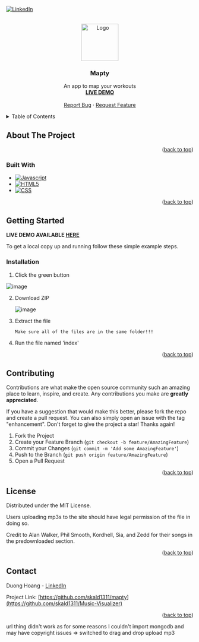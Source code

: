 
<!-- PROJECT SHIELDS -->
<!--
*** I'm using markdown "reference style" links for readability.
*** Reference links are enclosed in brackets [ ] instead of parentheses ( ).
*** See the bottom of this document for the declaration of the reference variables
*** for contributors-url, forks-url, etc. This is an optional, concise syntax you may use.
*** https://www.markdownguide.org/basic-syntax/#reference-style-links
-->
[![LinkedIn][linkedin-shield]][linkedin-url]



<!-- PROJECT LOGO -->
<br />
<div align="center">
  <a href="https://github.com/skald1311/Music-Visualizer">
    <img src="!![favicon](https://github.com/skald1311/Music-Visualizer/assets/84189062/14873b98-43e3-41b5-8fce-fb8ceea24593)" alt="Logo" width="100" height="100">
  </a>



<h3 align="center">Mapty</h3>

  <p align="center">
    An app to map your workouts
    <br />
    <a href="https://github.com/skald1311/Music-Visualizer/"><strong>LIVE DEMO</strong></a>
    <br />
    <br />
    <a href="https://github.com/skald1311/Music-Visualizer/issues">Report Bug</a>
    ·
    <a href="https://github.com/skald1311/Music-Visualizer/issues">Request Feature</a>
  </p>
</div>



<!-- TABLE OF CONTENTS -->
<details>
  <summary>Table of Contents</summary>
  <ol>
    <li>
      <a href="#about-the-project">About The Project</a>
      <ul>
        <li><a href="#built-with">Built With</a></li>
      </ul>
    </li>
    <li>
      <a href="#getting-started">Getting Started</a>
      <ul>
        <li><a href="#installation">Installation</a></li>
      </ul>
    </li>
    <li><a href="#contributing">Contributing</a></li>
    <li><a href="#license">License</a></li>
    <li><a href="#contact">Contact</a></li>
  </ol>
</details>



<!-- ABOUT THE PROJECT -->
## About The Project






<p align="right">(<a href="#readme-top">back to top</a>)</p>



### Built With

* [![Javascript][Javascript]][Javascript-url]
* [![HTML5][HTML5]][HTML5-url]
* [![CSS][CSS]][CSS-url]

<p align="right">(<a href="#readme-top">back to top</a>)</p>



<!-- GETTING STARTED -->
## Getting Started

**LIVE DEMO AVAILABLE [HERE](https://skald1311.github.io/mapty/)**

To get a local copy up and running follow these simple example steps.

### Installation

1. Click the green button

![image](https://user-images.githubusercontent.com/84189062/210023644-49f6ee47-b8aa-479d-b192-c9985ef913cd.png)
   
   
2. Download ZIP

   ![image](https://user-images.githubusercontent.com/84189062/210023664-4d06ef4a-71a7-444d-9778-bf21c8ed30ae.png)
  
  
3. Extract the file
   ```sh
   Make sure all of the files are in the same folder!!!
   ```
4. Run the file named 'index'


<p align="right">(<a href="#readme-top">back to top</a>)</p>


<!-- CONTRIBUTING -->
## Contributing

Contributions are what make the open source community such an amazing place to learn, inspire, and create. Any contributions you make are **greatly appreciated**.

If you have a suggestion that would make this better, please fork the repo and create a pull request. You can also simply open an issue with the tag "enhancement".
Don't forget to give the project a star! Thanks again!

1. Fork the Project
2. Create your Feature Branch (`git checkout -b feature/AmazingFeature`)
3. Commit your Changes (`git commit -m 'Add some AmazingFeature'`)
4. Push to the Branch (`git push origin feature/AmazingFeature`)
5. Open a Pull Request

<p align="right">(<a href="#readme-top">back to top</a>)</p>



<!-- LICENSE -->
## License

Distributed under the MIT License.

Users uploading mp3s to the site should have legal permission of the file in doing so.

Credit to Alan Walker, Phil Smooth, Kordhell, Sia, and Zedd for their songs in the predownloaded section.

<p align="right">(<a href="#readme-top">back to top</a>)</p>



<!-- CONTACT -->
## Contact

Duong Hoang - [LinkedIn](https://www.linkedin.com/in/hmd1311/)

Project Link: [https://github.com/skald1311/mapty](https://github.com/skald1311/Music-Visualizer)

<p align="right">(<a href="#readme-top">back to top</a>)</p>



<!-- MARKDOWN LINKS & IMAGES -->
<!-- https://www.markdownguide.org/basic-syntax/#reference-style-links -->
[linkedin-shield]: https://img.shields.io/badge/-LinkedIn-black.svg?style=for-the-badge&logo=linkedin&colorB=555
[linkedin-url]: https://www.linkedin.com/in/hmd1311/
[Javascript]: https://img.shields.io/badge/JavaScript-323330?style=for-the-badge&logo=javascript&logoColor=F7DF1E
[Javascript-url]: https://www.javascript.com/
[Node.js]: https://img.shields.io/badge/Node.js-43853D?style=for-the-badge&logo=node.js&logoColor=white
[Node-url]: https://nodejs.org/en/
[HTML5]: https://img.shields.io/badge/HTML5-E34F26?style=for-the-badge&logo=html5&logoColor=white
[HTML5-url]: https://en.wikipedia.org/wiki/HTML
[CSS]: https://img.shields.io/badge/CSS3-1572B6?style=for-the-badge&logo=css3&logoColor=white
[CSS-url]: https://en.wikipedia.org/wiki/CSS
[maptylogo]: https://github.com/skald1311/Mapty/assets/84189062/309de027-a9ca-4433-8a92-58ab1f1e352b


url thing didn't work as for some reasons I couldn't import mongodb
and may have copyright issues
=> switched to drag and drop upload mp3
